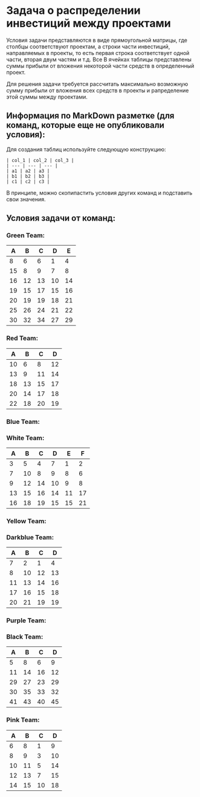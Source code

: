 # Задача о распределении инвестиций между проектами
Условия задачи представляются в виде прямоугольной матрицы, где столбцы соответствуют проектам, а строки части 
инвестиций, направляемых в проекты, то есть первая строка соответствует одной части, вторая двум частям и т.д. Все 
В ячейках таблицы представлены суммы прибыли от вложения некоторой части средств в определенный проект.

Для решения задачи требуется рассчитать максимально возможную сумму прибыли от вложения всех средств в проекты и 
рапределение этой суммы между проектами.

## Информация по MarkDown разметке (для команд, которые еще не опубликовали условия):
Для создания таблиц используйте следующую конструкцию:  
```
| col_1 | col_2 | col_3 |  
| --- | --- | --- |  
| a1 | a2 | a3 |
| b1 | b2 | b3 |
| с1 | с2 | с3 |
```
В принципе, можно скопипастить условия других команд и подставить свои значения.

## Условия задачи от команд:
### Green Team:
| A | B | C | D | E |
| --- | --- | --- | --- | --- |
| 8  | 6  | 6  | 1  | 4  |
| 15 | 8  | 9  | 7  | 8  |
| 16 | 12 | 13 | 10 | 14 |
| 19 | 15 | 17 | 15 | 16 |
| 20 | 19 | 19 | 18 | 21 |
| 25 | 26 | 24 | 21 | 22 |
| 30 | 32 | 34 | 27 | 29 |
### Red Team:
| A   | B   | С   | D   | 
|-----|-----|-----|-----|  
| 10  | 6   | 8   | 12  | 
| 13  | 9   | 11  | 14  | 
| 18  | 13  | 15  | 17  | 
| 20  | 14  | 17  | 18  | 
| 22  | 18  | 20  | 19  | 
### Blue Team:
### White Team:
| A | B | C | D | E | F |
| --- | --- | --- | --- | --- | --- |
|  3 |  5 |  4 |  7 |  1 |  2 |
|  7 | 10 |  8 |  9 |  8 |  6 |
|  9 | 12 | 14 | 10 |  9 |  8 |
| 13 | 15 | 16 | 14 | 11 | 17 |
| 16 | 18 | 19 | 15 | 15 | 21 |
### Yellow Team:
### Darkblue Team:
| A  |  B |  C | D  |
| --- | --- | --- | --- |
| 7  | 2  | 1  | 4  |
| 8  | 10 | 12 | 13 |
| 11 | 13 | 14 | 16 |
| 17 | 16 | 15 | 18 |
| 20 | 21 | 19 | 19 |
### Purple Team:
### Black Team:
| A   | B   | C   | D   |
|-----|-----|-----|-----|
| 5   | 8   | 6   | 9   |
| 11  | 14  | 16  | 12  |
| 29  | 27  | 23  | 29  |
| 30  | 35  | 33  | 32  |
| 41  | 43  | 40  | 45  |
### Pink Team:
| A | B | С | D | 
| --- | --- | --- | --- |  
| 6  | 8  | 1  | 9  | 
| 8  | 9  | 3  | 10 | 
| 10 | 11 | 5  | 14 | 
| 12 | 13 | 7  | 15 | 
| 14 | 15 | 10 | 18 | 

